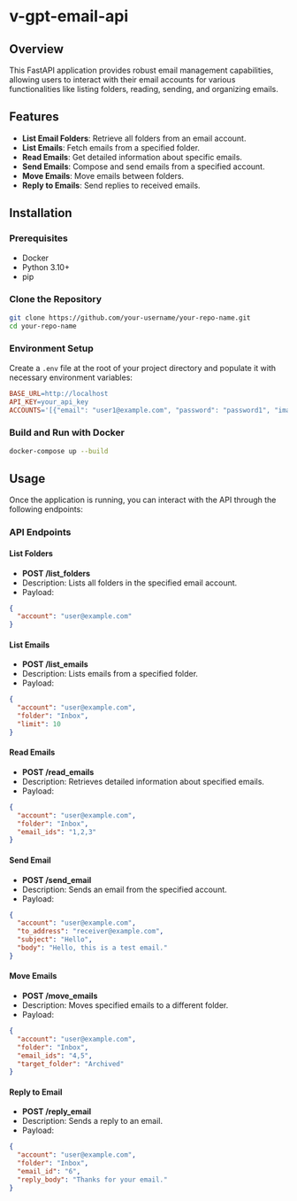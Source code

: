 # v-gpt-email-api

## Overview
This FastAPI application provides robust email management capabilities, allowing users to interact with their email accounts for various functionalities like listing folders, reading, sending, and organizing emails.

## Features
- **List Email Folders**: Retrieve all folders from an email account.
- **List Emails**: Fetch emails from a specified folder.
- **Read Emails**: Get detailed information about specific emails.
- **Send Emails**: Compose and send emails from a specified account.
- **Move Emails**: Move emails between folders.
- **Reply to Emails**: Send replies to received emails.

## Installation

### Prerequisites
- Docker
- Python 3.10+
- pip

### Clone the Repository
```bash
git clone https://github.com/your-username/your-repo-name.git
cd your-repo-name
```

### Environment Setup
Create a `.env` file at the root of your project directory and populate it with necessary environment variables:

```makefile
BASE_URL=http://localhost
API_KEY=your_api_key
ACCOUNTS='[{"email": "user1@example.com", "password": "password1", "imap_server": "imap.example.com", "imap_port": 993, "smtp_server": "smtp.example.com", "smtp_port": 587}, {"email": "user2@example.com", "password": "password2", "imap_server": "imap.example2.com", "imap_port": 993, "smtp_server": "smtp.example2.com", "smtp_port": 587}]'
```

### Build and Run with Docker
```bash
docker-compose up --build
```

## Usage
Once the application is running, you can interact with the API through the following endpoints:

### API Endpoints

#### List Folders
- **POST /list_folders**
- Description: Lists all folders in the specified email account.
- Payload:
```json
{
  "account": "user@example.com"
}
```

#### List Emails
- **POST /list_emails**
- Description: Lists emails from a specified folder.
- Payload:
```json
{
  "account": "user@example.com",
  "folder": "Inbox",
  "limit": 10
}
```

#### Read Emails
- **POST /read_emails**
- Description: Retrieves detailed information about specified emails.
- Payload:
```json
{
  "account": "user@example.com",
  "folder": "Inbox",
  "email_ids": "1,2,3"
}
```

#### Send Email
- **POST /send_email**
- Description: Sends an email from the specified account.
- Payload:
```json
{
  "account": "user@example.com",
  "to_address": "receiver@example.com",
  "subject": "Hello",
  "body": "Hello, this is a test email."
}
```

#### Move Emails
- **POST /move_emails**
- Description: Moves specified emails to a different folder.
- Payload:
```json
{
  "account": "user@example.com",
  "folder": "Inbox",
  "email_ids": "4,5",
  "target_folder": "Archived"
}
```

#### Reply to Email
- **POST /reply_email**
- Description: Sends a reply to an email.
- Payload:
```json
{
  "account": "user@example.com",
  "folder": "Inbox",
  "email_id": "6",
  "reply_body": "Thanks for your email."
}
```